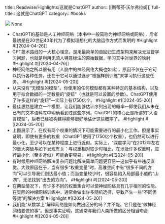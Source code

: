 title:: Readwise/Highlights/这就是ChatGPT
author:: [[斯蒂芬·沃尔弗拉姆]]
full-title:: 这就是ChatGPT
category:: #books


![](https://cdn.weread.qq.com/weread/cover/24/cpplatform_4cn8w4tmgzntjobg9ffeny/s_cpplatform_4cn8w4tmgzntjobg9ffeny1703648785.jpg)
None

- ChatGPT的基础是人工神经网络（本书中一般简称为神经网络或网络），后者最初是在20世纪40年代为了模拟理想化的大脑运作方式而发明的 #Highlight #[[2024-04-26]]
- GPT技术路线的一大核心理念，是用最简单的自回归生成架构来解决无监督学习问题，也就是利用无须人特意标注的原始数据，学习其中对世界的映射 #Highlight #[[2024-04-26]]
- 神经网络之所以很有用（人脑中的神经网络大概也如此），原因不仅在于它可以执行各种任务，还在于它可以通过逐步“根据样例训练”来学习执行这些任务。 #Highlight #[[2024-05-20]]
- 从来没有“无模型的模型”。你使用的任何模型都有某种特定的基本结构，以及用于拟合数据的一定数量的“旋钮”（也就是可以设置的参数）。ChatGPT使用了许多这样的“旋钮”—实际上有1750亿个。 #Highlight #[[2024-05-20]]
- 最佳思路是建立一个模型，让我们能够估计序列出现的概率—即使我们从未在已有的文本语料库中明确看到过这些序列。ChatGPT的核心正是所谓的“大语言模型”，后者已经被构建得能够很好地估计这些概率了。 #Highlight #[[2024-05-20]]
- 上图展示了，在仅有两个权重的情况下可能需要进行的最小化工作。但是事实证明，即使有更多的权重（ChatGPT使用了1750亿个权重），也仍然可以进行最小化，至少可以在某种程度上进行近似。实际上，“深度学习”在2012年左右的重大突破与如下发现有关：与权重相对较少时相比，在涉及许多权重时，进行最小化（至少近似）可能会更容易。 #Highlight #[[2024-05-20]]
- 有时候用神经网络解决复杂问题比解决简单问题更容易—这似乎有些违反直觉。大致原因在于，当有很多“权重变量”时，高维空间中有“很多不同的方向”可以引导我们到达最小值；而当变量较少时，很容易陷入局部最小值的“山湖”，无法找到“出去的方向”。 #Highlight #[[2024-05-20]]
- 在典型情况下，有许多不同的权重集合可以使神经网络具有几乎相同的性能。在实际的神经网络训练中，通常会做出许多随机选择，导致产生一些“不同但等效”的解决方案 #Highlight #[[2024-05-20]]
- 我们能“从数学上”解释网络是如何做出区分的吗？并不能。它只是在“做神经网络要做的事”。但是事实证明，这通常与我们人类所做的区分相当吻合 #Highlight #[[2024-05-20]]